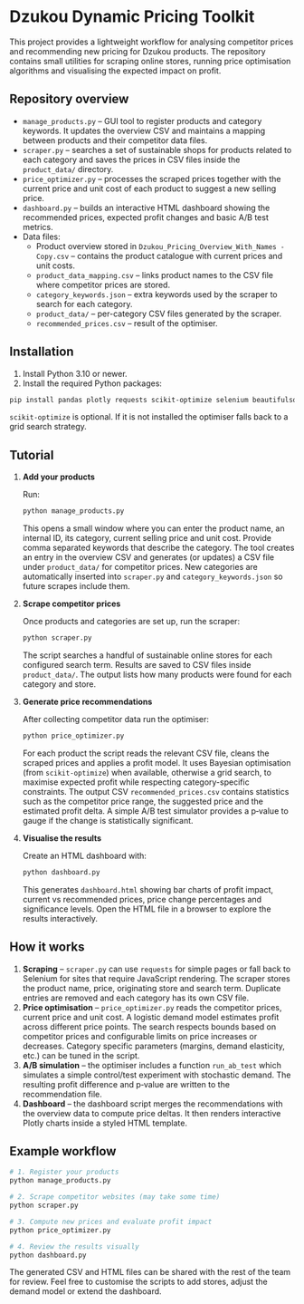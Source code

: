# Dzukou Dynamic Pricing Toolkit

This project provides a lightweight workflow for analysing competitor prices and recommending new pricing for Dzukou products. The repository contains small utilities for scraping online stores, running price optimisation algorithms and visualising the expected impact on profit.

## Repository overview

- `manage_products.py` – GUI tool to register products and category keywords. It updates the overview CSV and maintains a mapping between products and their competitor data files.
- `scraper.py` – searches a set of sustainable shops for products related to each category and saves the prices in CSV files inside the `product_data/` directory.
- `price_optimizer.py` – processes the scraped prices together with the current price and unit cost of each product to suggest a new selling price.
- `dashboard.py` – builds an interactive HTML dashboard showing the recommended prices, expected profit changes and basic A/B test metrics.
- Data files:
  - Product overview stored in `Dzukou_Pricing_Overview_With_Names - Copy.csv` – contains the product catalogue with current prices and unit costs.
  - `product_data_mapping.csv` – links product names to the CSV file where competitor prices are stored.
  - `category_keywords.json` – extra keywords used by the scraper to search for each category.
  - `product_data/` – per-category CSV files generated by the scraper.
  - `recommended_prices.csv` – result of the optimiser.

## Installation

1. Install Python 3.10 or newer.
2. Install the required Python packages:

```bash
pip install pandas plotly requests scikit-optimize selenium beautifulsoup4
```

`scikit-optimize` is optional. If it is not installed the optimiser falls back to a grid search strategy.

## Tutorial

1. **Add your products**
   
   Run:
   ```bash
   python manage_products.py
   ```
   This opens a small window where you can enter the product name, an internal ID, its category, current selling price and unit cost. Provide comma separated keywords that describe the category. The tool creates an entry in the overview CSV and generates (or updates) a CSV file under `product_data/` for competitor prices. New categories are automatically inserted into `scraper.py` and `category_keywords.json` so future scrapes include them.

2. **Scrape competitor prices**
   
   Once products and categories are set up, run the scraper:
   ```bash
   python scraper.py
   ```
   The script searches a handful of sustainable online stores for each configured search term. Results are saved to CSV files inside `product_data/`. The output lists how many products were found for each category and store.

3. **Generate price recommendations**
   
   After collecting competitor data run the optimiser:
   ```bash
   python price_optimizer.py
   ```
   For each product the script reads the relevant CSV file, cleans the scraped prices and applies a profit model. It uses Bayesian optimisation (from `scikit-optimize`) when available, otherwise a grid search, to maximise expected profit while respecting category-specific constraints. The output CSV `recommended_prices.csv` contains statistics such as the competitor price range, the suggested price and the estimated profit delta. A simple A/B test simulator provides a p‑value to gauge if the change is statistically significant.

4. **Visualise the results**
   
   Create an HTML dashboard with:
   ```bash
   python dashboard.py
   ```
   This generates `dashboard.html` showing bar charts of profit impact, current vs recommended prices, price change percentages and significance levels. Open the HTML file in a browser to explore the results interactively.

## How it works

1. **Scraping** – `scraper.py` can use `requests` for simple pages or fall back to Selenium for sites that require JavaScript rendering. The scraper stores the product name, price, originating store and search term. Duplicate entries are removed and each category has its own CSV file.
2. **Price optimisation** – `price_optimizer.py` reads the competitor prices, current price and unit cost. A logistic demand model estimates profit across different price points. The search respects bounds based on competitor prices and configurable limits on price increases or decreases. Category specific parameters (margins, demand elasticity, etc.) can be tuned in the script.
3. **A/B simulation** – the optimiser includes a function `run_ab_test` which simulates a simple control/test experiment with stochastic demand. The resulting profit difference and p‑value are written to the recommendation file.
4. **Dashboard** – the dashboard script merges the recommendations with the overview data to compute price deltas. It then renders interactive Plotly charts inside a styled HTML template.

## Example workflow

```bash
# 1. Register your products
python manage_products.py

# 2. Scrape competitor websites (may take some time)
python scraper.py

# 3. Compute new prices and evaluate profit impact
python price_optimizer.py

# 4. Review the results visually
python dashboard.py
```

The generated CSV and HTML files can be shared with the rest of the team for review. Feel free to customise the scripts to add stores, adjust the demand model or extend the dashboard.


